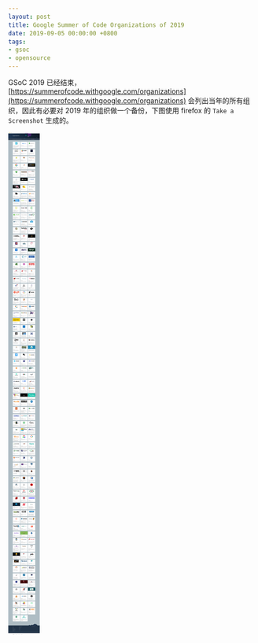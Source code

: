 ```yaml
---
layout: post
title: Google Summer of Code Organizations of 2019
date: 2019-09-05 00:00:00 +0800
tags:
- gsoc
- opensource
---
```


GSoC 2019 已经结束，[https://summerofcode.withgoogle.com/organizations](https://summerofcode.withgoogle.com/organizations) 会列出当年的所有组织，因此有必要对 2019 年的组织做一个备份，下图使用 firefox 的 `Take a Screenshot` 生成的。

![Picture](/assets/2019/pics/Google_Summer_of_Code_Organizations_of_2019.png)

